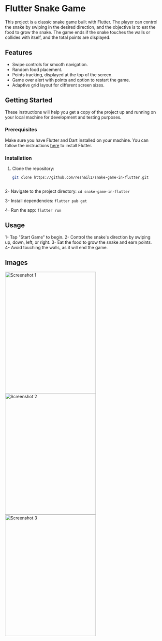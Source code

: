 # Flutter Snake Game

This project is a classic snake game built with Flutter. The player can control the snake by swiping in the desired direction, and the objective is to eat the food to grow the snake. The game ends if the snake touches the walls or collides with itself, and the total points are displayed.

## Features

- Swipe controls for smooth navigation.
- Random food placement.
- Points tracking, displayed at the top of the screen.
- Game over alert with points and option to restart the game.
- Adaptive grid layout for different screen sizes.

## Getting Started

These instructions will help you get a copy of the project up and running on your local machine for development and testing purposes.

### Prerequisites

Make sure you have Flutter and Dart installed on your machine. You can follow the instructions [here](https://flutter.dev/docs/get-started/install) to install Flutter.

### Installation

1. Clone the repository:
   ```bash
   git clone https://github.com/reshail1/snake-game-in-flutter.git
 
2- Navigate to the project directory:
``cd snake-game-in-flutter``

3- Install dependencies:
``flutter pub get``

4- Run the app:
``flutter run``


## Usage
1- Tap "Start Game" to begin.
2- Control the snake's direction by swiping up, down, left, or right.
3- Eat the food to grow the snake and earn points.
4- Avoid touching the walls, as it will end the game.

## Images
<img src="./screenshots/Snake 1.png" height="400" width="300" alt="Screenshot 1" />

<img src="./screenshots/Snake 2.png" height="400" width="300" alt="Screenshot 2" />

<img src="./screenshots/Snake 3.png" height="400" width="300" alt="Screenshot 3" />
